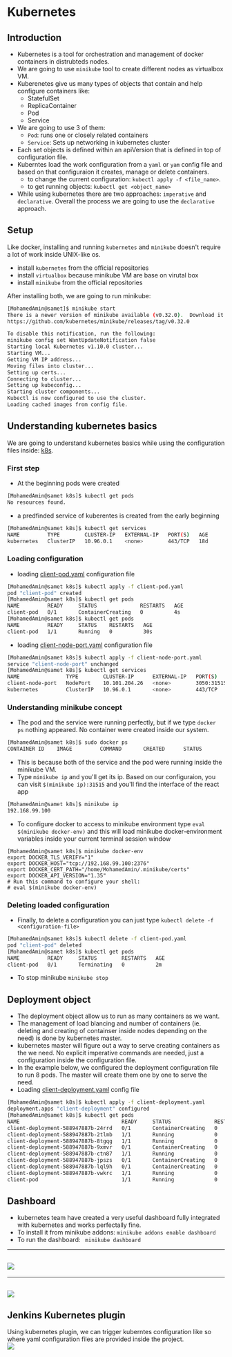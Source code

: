 # Kubernetes
## Introduction
- Kubernetes is a tool for orchestration and management of docker containers in distrubteds nodes.
- We are going to use `minikube` tool to create different nodes as virtualbox VM.
- Kuberenetes give us many types of objects that contain and help configure containers like:
  - StatefulSet
  - ReplicaContainer
  - Pod
  - Service
- We are going to use 3 of them:
  - `Pod`: runs one or closely related containers
  - `Service`: Sets up networking in kubernetes cluster
- Each set objects is defined within an apiVersion that is defined in top of configuration file.
- Kuberntes load the work configuration from a `yaml` or `yam` config file and based on that configuraion it creates, manage or delete containers.
  - to change the current configuration: `kubectl apply -f <file_name>`.
  - to get running objects: `kubectl get <object_name>`
- While using kubernetes there are two approaches: `imperative` and `declarative`. Overall the process we are going to use the `declarative` approach.

## Setup
Like docker, installing and running `kubernetes` and `minikube` doesn't require a lot of work inside UNIX-like os.
- install `kubernetes` from the official repositories
- install `virtualbox` because minikube VM are base on virutal box
- install `minikube` from the official repositories

After installing both, we are going to run minikube:
``` bash
[MohamedAmin@samet]$ minikube start
There is a newer version of minikube available (v0.32.0).  Download it here:
https://github.com/kubernetes/minikube/releases/tag/v0.32.0

To disable this notification, run the following:
minikube config set WantUpdateNotification false
Starting local Kubernetes v1.10.0 cluster...
Starting VM...
Getting VM IP address...
Moving files into cluster...
Setting up certs...
Connecting to cluster...
Setting up kubeconfig...
Starting cluster components...
Kubectl is now configured to use the cluster.
Loading cached images from config file.
```

## Understanding kubernetes basics
We are going to understand kubernetes basics while using the configuration files inside: [k8s](k8s).
### First step
- At the beginning pods were created
``` bash
[MohamedAmin@samet k8s]$ kubectl get pods
No resources found.
```
- a predfinded service of kuberentes is created from the early beginning
``` bash
[MohamedAmin@samet k8s]$ kubectl get services
NAME         TYPE        CLUSTER-IP   EXTERNAL-IP   PORT(S)   AGE
kubernetes   ClusterIP   10.96.0.1    <none>        443/TCP   18d
```
### Loading configuration
- loading [client-pod.yaml](k8s/client-pod.yaml) configuration file
``` bash
[MohamedAmin@samet k8s]$ kubectl apply -f client-pod.yaml
pod "client-pod" created
[MohamedAmin@samet k8s]$ kubectl get pods
NAME         READY     STATUS              RESTARTS   AGE
client-pod   0/1       ContainerCreating   0          4s
[MohamedAmin@samet k8s]$ kubectl get pods
NAME         READY     STATUS    RESTARTS   AGE
client-pod   1/1       Running   0          30s
```
- loading [client-node-port.yaml](k8s/client-node-port.yaml) configuration file
``` bash
[MohamedAmin@samet k8s]$ kubectl apply -f client-node-port.yaml
service "client-node-port" unchanged
[MohamedAmin@samet k8s]$ kubectl get services
NAME               TYPE        CLUSTER-IP      EXTERNAL-IP   PORT(S)          AGE
client-node-port   NodePort    10.101.204.26   <none>        3050:31515/TCP   16d
kubernetes         ClusterIP   10.96.0.1       <none>        443/TCP          18d
```
### Understanding minikube concept
- The pod and the service were running perfectly, but if we type `docker ps` nothing appeared. No container were created inside our system.
``` bash
[MohamedAmin@samet k8s]$ sudo docker ps
CONTAINER ID    IMAGE         COMMAND       CREATED      STATUS        PORTS        NAMES
```
- This is because both of the service and the pod were running inside the minikube VM.
- Type `minikube ip` and you'll get its ip. Based on our configuraion, you can visit `$(minikube ip):31515` and you'll find the interface of the react app
``` bash
[MohamedAmin@samet k8s]$ minikube ip
192.168.99.100
```
- To configure docker to access to minikube environment type `eval $(minikube docker-env)` and this will load minikube docker-environment variables inside your current terminal session window
```
[MohamedAmin@samet k8s]$ minikube docker-env
export DOCKER_TLS_VERIFY="1"
export DOCKER_HOST="tcp://192.168.99.100:2376"
export DOCKER_CERT_PATH="/home/MohamedAmin/.minikube/certs"
export DOCKER_API_VERSION="1.35"
# Run this command to configure your shell:
# eval $(minikube docker-env)
```
### Deleting loaded configuration
- Finally, to delete a configuration you can just type `kubectl delete -f <configuration-file>`
``` bash
[MohamedAmin@samet k8s]$ kubectl delete -f client-pod.yaml
pod "client-pod" deleted
[MohamedAmin@samet k8s]$ kubectl get pods
NAME         READY     STATUS        RESTARTS   AGE
client-pod   0/1       Terminating   0          2m
```
- To stop minikube
`minikube stop`

## Deployment object
- The deployment object allow us to run as many containers as we want.
- The management of load blancing and number of containers (ie. deleting and creating of containser inside nodes depending on the need) is done by kubernetes master.
- kubernetes master will figure out a way to serve creating containers as the we need. No explicit imperative commands are needed, just a configuration inside the configuration file.
- In the example below, we configured the deployment configuration file to run 8 pods. The master will create them one by one to serve the need.
- Loading [client-deployment.yaml](k8s/client-deployment.yaml) config file
``` bash
[MohamedAmin@samet k8s]$ kubectl apply -f client-deployment.yaml
deployment.apps "client-deployment" configured
[MohamedAmin@samet k8s]$ kubectl get pods
NAME                                 READY     STATUS              RESTARTS   AGE
client-deployment-588947887b-24rrd   0/1       ContainerCreating   0          11s
client-deployment-588947887b-2tlmb   1/1       Running             0          11s
client-deployment-588947887b-8tgqg   1/1       Running             0          11s
client-deployment-588947887b-9xmvr   0/1       ContainerCreating   0          11s
client-deployment-588947887b-ctn87   1/1       Running             0          39s
client-deployment-588947887b-jpszs   0/1       ContainerCreating   0          11s
client-deployment-588947887b-lql9h   0/1       ContainerCreating   0          11s
client-deployment-588947887b-vwkrc   1/1       Running             0          11s
client-pod                           1/1       Running             0          22m
```

## Dashboard
- kubernetes team have created a very useful dashboard fully integrated with kubernetes and works perfectally fine.
- To install it from minikube addons:
`minikube addons enable dashboard`
- To run the dashboard:
` minikube dashboard`
---
![](images/kubernetes/img_kubernetes_02.png)
---
---
![](images/kubernetes/img_kubernetes_03.png)
---


## Jenkins Kubernetes plugin
Using kubernetes plugin, we can trigger kuberntes configuration like so where yaml configuration files are provided inside the project.  
![](images/kubernetes/img_kubernetes_01.png)
